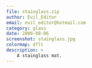 ```yaml
---
file: stainglass.zip
author: Evil_Editor
email: evil_editor@hotmail.com
category: glass
date: 2000-08-06
screenshot: stainglass.jpg
colormap: dflt
description: >
    A stainglass mat.
---
```

